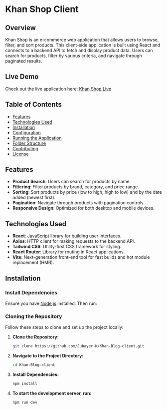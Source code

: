 # Khan Shop Client

## Overview

Khan Shop is an e-commerce web application that allows users to browse, filter, and sort products. This client-side application is built using React and connects to a backend API to fetch and display product data. Users can search for products, filter by various criteria, and navigate through paginated results.

## Live Demo

Check out the live application here: [Khan Shop Live](https://scic-task-project.web.app/)

## Table of Contents

- [Features](#features)
- [Technologies Used](#technologies-used)
- [Installation](#installation)
- [Configuration](#configuration)
- [Running the Application](#running-the-application)
- [Folder Structure](#folder-structure)
- [Contributing](#contributing)
- [License](#license)

## Features

- **Product Search**: Users can search for products by name.
- **Filtering**: Filter products by brand, category, and price range.
- **Sorting**: Sort products by price (low to high, high to low) and by the date added (newest first).
- **Pagination**: Navigate through products with pagination controls.
- **Responsive Design**: Optimized for both desktop and mobile devices.

## Technologies Used

- **React**: JavaScript library for building user interfaces.
- **Axios**: HTTP client for making requests to the backend API.
- **Tailwind CSS**: Utility-first CSS framework for styling.
- **React Router**: Library for routing in React applications.
- **Vite**: Next-generation front-end tool for fast builds and hot module replacement (HMR).

## Installation

### Install Dependencies

Ensure you have [Node.js](https://nodejs.org/) installed. Then run:

### Cloning the Repository

Follow these steps to clone and set up the project locally:

1. **Clone the Repository:**
   ```bash
   git clone https://github.com/Jubayer-K/Khan-Blog-client.git


2. **Navigate to the Project Directory:**
   ```bash
   cd Khan-Blog-client

3. **Install Dependencies:**
   ```bash
   npm install
   
4. **To start the development server, run:**
   ```bash
   npm run dev